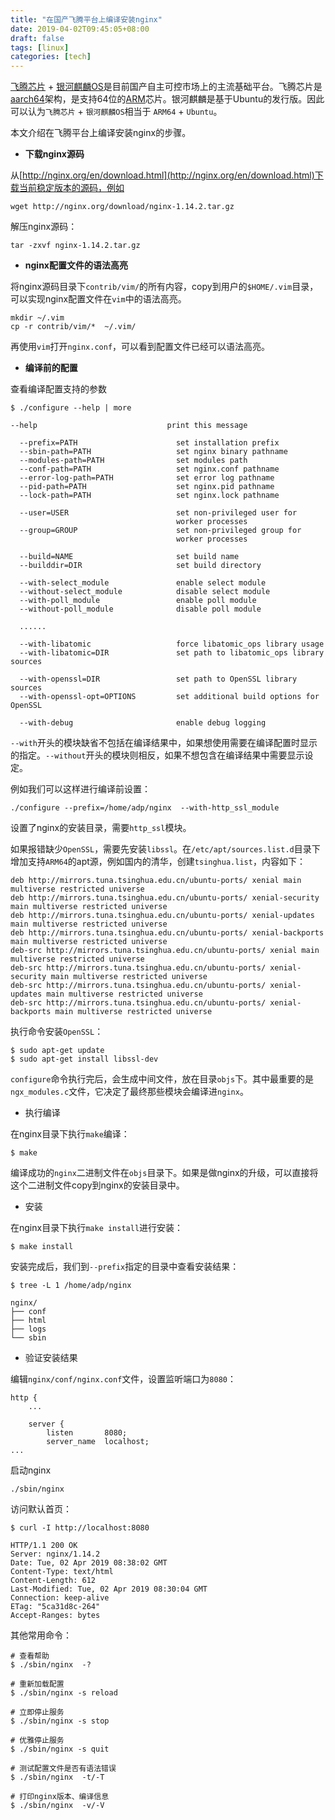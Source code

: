 ```yaml
---
title: "在国产飞腾平台上编译安装nginx"
date: 2019-04-02T09:45:05+08:00
draft: false
tags: [linux]
categories: [tech]
---
```


[飞腾芯片](http://www.phytium.com.cn) + [银河麒麟OS](http://www.kylinos.cn/)是目前国产自主可控市场上的主流基础平台。飞腾芯片是[aarch64](https://en.wikipedia.org/wiki/ARM_architecture#AArch64)架构，是支持64位的[ARM](https://en.wikipedia.org/wiki/ARM_architecture)芯片。银河麒麟是基于Ubuntu的发行版。因此可以认为`飞腾芯片` + `银河麒麟OS`相当于 `ARM64` + `Ubuntu`。

本文介绍在飞腾平台上编译安装nginx的步骤。

* **下载nginx源码**

从[http://nginx.org/en/download.html](http://nginx.org/en/download.html)下载当前稳定版本的源码，例如

```
wget http://nginx.org/download/nginx-1.14.2.tar.gz
```

解压nginx源码：

```
tar -zxvf nginx-1.14.2.tar.gz
```

* **nginx配置文件的语法高亮**

将nginx源码目录下`contrib/vim/`的所有内容，copy到用户的`$HOME/.vim`目录，可以实现nginx配置文件在`vim`中的语法高亮。

```
mkdir ~/.vim
cp -r contrib/vim/*  ~/.vim/
```

再使用`vim`打开`nginx.conf`，可以看到配置文件已经可以语法高亮。

* **编译前的配置**

查看编译配置支持的参数

```
$ ./configure --help | more

--help                             print this message

  --prefix=PATH                      set installation prefix
  --sbin-path=PATH                   set nginx binary pathname
  --modules-path=PATH                set modules path
  --conf-path=PATH                   set nginx.conf pathname
  --error-log-path=PATH              set error log pathname
  --pid-path=PATH                    set nginx.pid pathname
  --lock-path=PATH                   set nginx.lock pathname

  --user=USER                        set non-privileged user for
                                     worker processes
  --group=GROUP                      set non-privileged group for
                                     worker processes

  --build=NAME                       set build name
  --builddir=DIR                     set build directory

  --with-select_module               enable select module
  --without-select_module            disable select module
  --with-poll_module                 enable poll module
  --without-poll_module              disable poll module

  ......

  --with-libatomic                   force libatomic_ops library usage
  --with-libatomic=DIR               set path to libatomic_ops library sources

  --with-openssl=DIR                 set path to OpenSSL library sources
  --with-openssl-opt=OPTIONS         set additional build options for OpenSSL

  --with-debug                       enable debug logging
```

`--with`开头的模块缺省不包括在编译结果中，如果想使用需要在编译配置时显示的指定。`--without`开头的模块则相反，如果不想包含在编译结果中需要显示设定。

例如我们可以这样进行编译前设置：

```
./configure --prefix=/home/adp/nginx  --with-http_ssl_module
```

设置了nginx的安装目录，需要`http_ssl`模块。

如果报错缺少`OpenSSL`，需要先安装`libssl`。在`/etc/apt/sources.list.d`目录下增加支持`ARM64`的apt源，例如国内的清华，创建`tsinghua.list`，内容如下：

```
deb http://mirrors.tuna.tsinghua.edu.cn/ubuntu-ports/ xenial main multiverse restricted universe
deb http://mirrors.tuna.tsinghua.edu.cn/ubuntu-ports/ xenial-security main multiverse restricted universe
deb http://mirrors.tuna.tsinghua.edu.cn/ubuntu-ports/ xenial-updates main multiverse restricted universe
deb http://mirrors.tuna.tsinghua.edu.cn/ubuntu-ports/ xenial-backports main multiverse restricted universe
deb-src http://mirrors.tuna.tsinghua.edu.cn/ubuntu-ports/ xenial main multiverse restricted universe
deb-src http://mirrors.tuna.tsinghua.edu.cn/ubuntu-ports/ xenial-security main multiverse restricted universe
deb-src http://mirrors.tuna.tsinghua.edu.cn/ubuntu-ports/ xenial-updates main multiverse restricted universe
deb-src http://mirrors.tuna.tsinghua.edu.cn/ubuntu-ports/ xenial-backports main multiverse restricted universe
```

执行命令安装`OpenSSL`：

```
$ sudo apt-get update
$ sudo apt-get install libssl-dev
```

`configure`命令执行完后，会生成中间文件，放在目录`objs`下。其中最重要的是`ngx_modules.c`文件，它决定了最终那些模块会编译进`nginx`。

* 执行编译

在nginx目录下执行`make`编译：

```
$ make
```

编译成功的`nginx`二进制文件在`objs`目录下。如果是做nginx的升级，可以直接将这个二进制文件copy到nginx的安装目录中。

* 安装

在nginx目录下执行`make install`进行安装：

```
$ make install
```

安装完成后，我们到`--prefix`指定的目录中查看安装结果：

```
$ tree -L 1 /home/adp/nginx

nginx/
├── conf
├── html
├── logs
└── sbin
```

* 验证安装结果

编辑`nginx/conf/nginx.conf`文件，设置监听端口为`8080`：

```
http {
    ...

    server {
        listen       8080;
        server_name  localhost;
...
```

启动nginx

```
./sbin/nginx
```

访问默认首页：

```
$ curl -I http://localhost:8080

HTTP/1.1 200 OK
Server: nginx/1.14.2
Date: Tue, 02 Apr 2019 08:38:02 GMT
Content-Type: text/html
Content-Length: 612
Last-Modified: Tue, 02 Apr 2019 08:30:04 GMT
Connection: keep-alive
ETag: "5ca31d8c-264"
Accept-Ranges: bytes
```

其他常用命令：

```
# 查看帮助
$ ./sbin/nginx  -?

# 重新加载配置
$ ./sbin/nginx -s reload

# 立即停止服务
$ ./sbin/nginx -s stop

# 优雅停止服务
$ ./sbin/nginx -s quit

# 测试配置文件是否有语法错误
$ ./sbin/nginx  -t/-T

# 打印nginx版本、编译信息
$ ./sbin/nginx  -v/-V
```
